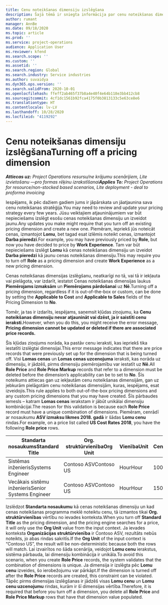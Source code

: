 ```yaml
---
title: Cenu noteikšanas dimensiju izslēgšana
description: Šajā tēmā ir sniegta informācija par cenu noteikšanas dimensiju izslēgšanu.
author: rumant
manager: AnnBe
ms.date: 09/18/2020
ms.topic: article
ms.prod: ''
ms.service: project-operations
audience: Application User
ms.reviewer: kfend
ms.search.scope: ''
ms.custom: ''
ms.assetid: ''
ms.search.region: Global
ms.search.industry: Service industries
ms.author: suvaidya
ms.dyn365.ops.version: ''
ms.search.validFrom: 2020-10-01
ms.openlocfilehash: ffeff2ab465f37b8a4e40f4e64b118e3bb412cb8
ms.sourcegitcommit: 4cf1dc1561b92fca4175f0b3813133c5e63ce8e6
ms.translationtype: HT
ms.contentlocale: lv-LV
ms.lasthandoff: 10/28/2020
ms.locfileid: "4119292"
---
```

# <a name="turning-off-a-pricing-dimension"></a><span data-ttu-id="bd4c3-103">Cenu noteikšanas dimensiju izslēgšana</span><span class="sxs-lookup"><span data-stu-id="bd4c3-103">Turning off a pricing dimension</span></span>

<span data-ttu-id="bd4c3-104">_**Attiecas uz:** Project Operations resursu/ne krājumu scenārijiem, Lite izvietošanu —pro formas rēķinu izrakstīšanai_</span><span class="sxs-lookup"><span data-stu-id="bd4c3-104">_**Applies To:** Project Operations for resource/non-stocked based scenarios, Lite deployment - deal to proforma invoicing_</span></span>

<span data-ttu-id="bd4c3-105">Iespējams, ik pēc dažiem gadiem jums ir jāpārskata un jāatjaunina sava cenu noteikšanas stratēģija.</span><span class="sxs-lookup"><span data-stu-id="bd4c3-105">You may need to review and update your pricing strategy every few years.</span></span> <span data-ttu-id="bd4c3-106">Jūsu veiktajiem atjauninājumiem var būt nepieciešams izslēgt esošu cenas noteikšanas dimensiju un izveidot jaunu.</span><span class="sxs-lookup"><span data-stu-id="bd4c3-106">Any updates you make might require that you turn off an existing pricing dimension and create a new one.</span></span> <span data-ttu-id="bd4c3-107">Piemēram, iepriekš jūs noteicāt cenas, izmantojot **Lomu**, bet tagad esat izlēmis noteikt cenas, izmantojot **Darba pieredzi**.</span><span class="sxs-lookup"><span data-stu-id="bd4c3-107">For example, you may have previously priced by **Role**, but now you have decided to price by **Work Experience**.</span></span> <span data-ttu-id="bd4c3-108">Tam var būt nepieciešams izslēgt **Lomu** kā cenas noteikšanas dimensiju un izveidot **Darba pieredzi** kā jaunu cenas noteikšanas dimensiju.</span><span class="sxs-lookup"><span data-stu-id="bd4c3-108">This may require you to turn off **Role** as a pricing dimension and create **Work Experience** as a new pricing dimension.</span></span> 

<span data-ttu-id="bd4c3-109">Cenas noteikšanas dimensijas izslēgšanu, neatkarīgi no tā, vai tā ir iekļauta vai pielāgota, var izdarīt, iestatot Cenas noteikšanas dimensijas laukus **Piemērojams izmaksām** un **Piemērojams pārdošanai** uz **Nē**.</span><span class="sxs-lookup"><span data-stu-id="bd4c3-109">Turning off a pricing dimension, regardless if it is out-of-the-box or custom, can be done by setting the **Applicable to Cost** and **Applicable to Sales** fields of the Pricing Dimension to **No**.</span></span>

<span data-ttu-id="bd4c3-110">Tomēr, ja tas ir izdarīts, iespējams, saņemsit kļūdas ziņojumu, ka **Cenu noteikšanas dimensiju nevar atjaunināt vai dzēst, ja ir saistīti cenu ieraksti.**</span><span class="sxs-lookup"><span data-stu-id="bd4c3-110">However, when you do this, you might receive the error message, **Pricing dimension cannot be updated or deleted if there are associated price records.**</span></span>

<span data-ttu-id="bd4c3-111">Šis kļūdas ziņojums norāda, ka pastāv cenu ieraksti, kas iepriekš tika iestatīti izslēgtai dimensijai.</span><span class="sxs-lookup"><span data-stu-id="bd4c3-111">This error message indicates that there are price records that were previously set up for the dimension that is being turned off.</span></span> <span data-ttu-id="bd4c3-112">Visi **Lomas cenas** un **Lomas cenas uzcenojuma** ieraksti, kas norāda uz dimensiju, ir jādzēš, pirms dimensiju piemērojamību var iestatīt uz **Nē**.</span><span class="sxs-lookup"><span data-stu-id="bd4c3-112">All **Role Price** and **Role Price Markup** records that refer to a dimension must be deleted before the dimension’s applicability can be to set to **No**.</span></span> <span data-ttu-id="bd4c3-113">Šīs noteikums attiecas gan uz iekļautām cenu noteikšanas dimensijām, gan uz jebkurām pielāgotām cenu noteikšanas dimensijām, kuras, iespējams, esat izveidojis.</span><span class="sxs-lookup"><span data-stu-id="bd4c3-113">This rule applies to both out-of-the-box pricing dimensions and any custom pricing dimensions that you may have created.</span></span> <span data-ttu-id="bd4c3-114">Šīs pārbaudes iemesls – katram **Lomas cenas** ierakstam ir jābūt unikālai dimensiju kombinācijai.</span><span class="sxs-lookup"><span data-stu-id="bd4c3-114">The reason for this validation is because each **Role Price** record must have a unique combination of dimensions.</span></span> <span data-ttu-id="bd4c3-115">Piemēram, cenrādī ar nosaukumu **ASV izmaksu likmes 2018. gadā** ir šādas **Lomu cenu** rindas.</span><span class="sxs-lookup"><span data-stu-id="bd4c3-115">For example, on a price list called **US Cost Rates 2018**, you have the following **Role price** rows.</span></span> 

| <span data-ttu-id="bd4c3-116">Standarta nosaukums</span><span class="sxs-lookup"><span data-stu-id="bd4c3-116">Standard Title</span></span>         | <span data-ttu-id="bd4c3-117">Org. struktūrvienība</span><span class="sxs-lookup"><span data-stu-id="bd4c3-117">Org Unit</span></span>    |<span data-ttu-id="bd4c3-118">Vienība</span><span class="sxs-lookup"><span data-stu-id="bd4c3-118">Unit</span></span>   |<span data-ttu-id="bd4c3-119">Cena</span><span class="sxs-lookup"><span data-stu-id="bd4c3-119">Price</span></span>  |<span data-ttu-id="bd4c3-120">Valūta</span><span class="sxs-lookup"><span data-stu-id="bd4c3-120">Currency</span></span>  |
| -----------------------|-------------|-------|-------|----------|
| <span data-ttu-id="bd4c3-121">Sistēmas inženieris</span><span class="sxs-lookup"><span data-stu-id="bd4c3-121">Systems Engineer</span></span>|<span data-ttu-id="bd4c3-122">Contoso ASV</span><span class="sxs-lookup"><span data-stu-id="bd4c3-122">Contoso US</span></span>|<span data-ttu-id="bd4c3-123">Hour</span><span class="sxs-lookup"><span data-stu-id="bd4c3-123">Hour</span></span>| <span data-ttu-id="bd4c3-124">100</span><span class="sxs-lookup"><span data-stu-id="bd4c3-124">100</span></span>|<span data-ttu-id="bd4c3-125">USD</span><span class="sxs-lookup"><span data-stu-id="bd4c3-125">USD</span></span>|
| <span data-ttu-id="bd4c3-126">Vecākais sistēmu inženieris</span><span class="sxs-lookup"><span data-stu-id="bd4c3-126">Senior Systems Engineer</span></span>|<span data-ttu-id="bd4c3-127">Contoso ASV</span><span class="sxs-lookup"><span data-stu-id="bd4c3-127">Contoso US</span></span>|<span data-ttu-id="bd4c3-128">Hour</span><span class="sxs-lookup"><span data-stu-id="bd4c3-128">Hour</span></span>| <span data-ttu-id="bd4c3-129">150</span><span class="sxs-lookup"><span data-stu-id="bd4c3-129">150</span></span>| <span data-ttu-id="bd4c3-130">USD</span><span class="sxs-lookup"><span data-stu-id="bd4c3-130">USD</span></span>|


<span data-ttu-id="bd4c3-131">Izslēdzot **Standarta nosaukumu** kā cenas noteikšanas dimensiju un kad cenas noteikšanas programma meklē noteiktu cenu, tā izmantos tikai **Org. struktūrvienības** vērtību no ievades konteksta.</span><span class="sxs-lookup"><span data-stu-id="bd4c3-131">When you turn off **Standard Title** as the pricing dimension, and the pricing engine searches for a price, it will only use the **Org Unit** value from the input context.</span></span> <span data-ttu-id="bd4c3-132">Ja ievades konteksta **Organizācijas struktūrvienība** ir Contoso ASV, rezultāts nebūs noteikts, jo abas rindas sakritīs.</span><span class="sxs-lookup"><span data-stu-id="bd4c3-132">If the **Org Unit** of the input context is “Contoso US”, the result will be non-deterministic because both the rows will match.</span></span> <span data-ttu-id="bd4c3-133">Lai izvairītos no šāda scenārija, veidojot **Lomu cenu** ierakstus, sistēma pārbauda, lai dimensiju kombinācija ir unikāla.</span><span class="sxs-lookup"><span data-stu-id="bd4c3-133">To avoid this scenario, when you create **Role Price** records, the system validates that the combination of dimensions is unique.</span></span> <span data-ttu-id="bd4c3-134">Ja dimensija ir izslēgta pēc **Lomu cenu** izveides, šo ierobežojumu var pārkāpt.</span><span class="sxs-lookup"><span data-stu-id="bd4c3-134">If the dimension is turned off after the **Role Price** records are created, this constraint can be violated.</span></span> <span data-ttu-id="bd4c3-135">Tāpēc pirms dimensijas izslēgšanas ir jādzēš visas **Lomu cenu** un **Lomu cenu uzcenojumu** rindas, kurām ir šī dimensijas vērtība.</span><span class="sxs-lookup"><span data-stu-id="bd4c3-135">Therefore, it is required that before you turn off a dimension, you delete all **Role Price** and **Role Price Markup** rows that have that dimension value populated.</span></span>
